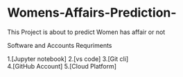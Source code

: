# Womens-Affairs-Prediction-
This Project is about to predict Women has affair or not 



Software and Accounts Requriments  

1.[Jupyter notebook] 
2.[vs code]
3.[Git cli]  
4.[GitHub Account]
5.[Cloud Platform] 